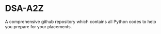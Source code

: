 # DSA-A2Z
A comprehensive github repository which contains all Python codes to help you prepare for your placements.
